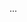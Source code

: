 
...
<!---
Rxben/Rxben is a ✨ special ✨ repository because its `README.md` (this file) appears on your GitHub profile.
You can click the Preview link to take a look at your changes.
--->
